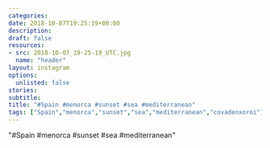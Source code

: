 ```yaml
---
categories:
date: 2018-10-07T19:25:19+00:00
description:
draft: false
resources:
- src: 2018-10-07_19-25-19_UTC.jpg
  name: "header"
layout: instagram
options:
  unlisted: false
stories:
subtitle:
title: "#Spain #menorca #sunset #sea #mediterranean"
tags: ["Spain","menorca","sunset","sea","mediterranean","covadenxoroi"]
---
```


"#Spain #menorca #sunset #sea #mediterranean"

